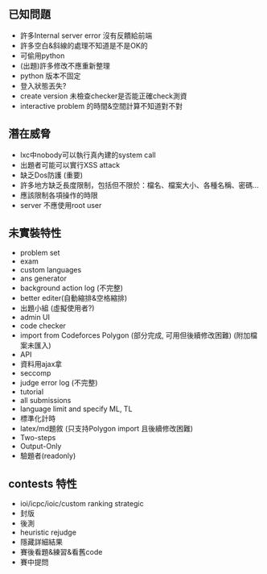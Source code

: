 ## 已知問題
+ 許多Internal server error 沒有反饋給前端
+ 許多空白&斜線的處理不知道是不是OK的
+ 可偷用python
+ (出題)許多修改不應重新整理
+ python 版本不固定
+ 登入狀態丟失?
+ create version 未檢查checker是否能正確check測資
+ interactive problem 的時間&空間計算不知道對不對

## 潛在威脅
+ lxc中nobody可以執行真內建的system call
+ 出題者可能可以實行XSS attack
+ 缺乏Dos防護 (重要)
+ 許多地方缺乏長度限制，包括但不限於：檔名、檔案大小、各種名稱、密碼...
+ 應該限制各項操作的時限
+ server 不應使用root user

## 未實裝特性
+ problem set
+ exam
+ custom languages
+ ans generator
+ background action log (不完整)
+ better editer(自動縮排&空格縮排)
+ 出題小組 (虛擬使用者?)
+ admin UI
+ code checker
+ import from Codeforces Polygon (部分完成, 可用但後續修改困難) (附加檔案未匯入)
+ API
+ 資料用ajax拿
+ seccomp
+ judge error log (不完整)
+ tutorial
+ all submissions
+ language limit and specify ML, TL
+ 標準化計時
+ latex/md題敘 (只支持Polygon import 且後續修改困難)
+ Two-steps
+ Output-Only
+ 驗題者(readonly)

## contests 特性
+ ioi/icpc/ioic/custom ranking strategic
+ 封版
+ 後測
+ heuristic rejudge
+ 隱藏詳細結果
+ 賽後看題&練習&看舊code
+ 賽中提問